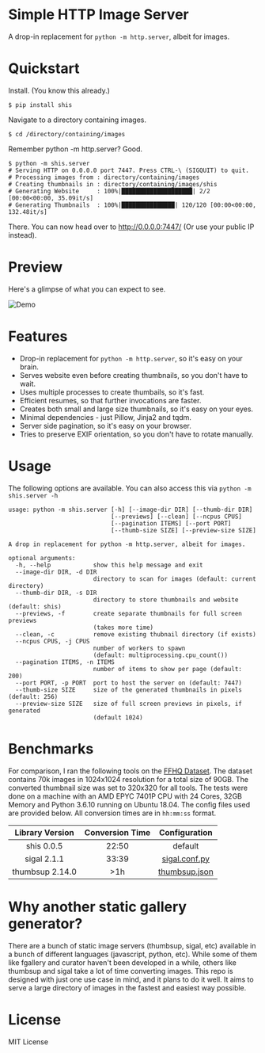 # Simple HTTP Image Server
A drop-in replacement for `python -m http.server`, albeit for images.

# Quickstart
Install. (You know this already.)
```
$ pip install shis
```
Navigate to a directory containing images.
```
$ cd /directory/containing/images
```
Remember python -m http.server? Good.
```
$ python -m shis.server
# Serving HTTP on 0.0.0.0 port 7447. Press CTRL-\ (SIGQUIT) to quit.
# Processing images from : directory/containing/images
# Creating thumbnails in : directory/containing/images/shis
# Generating Website     : 100%|████████████████████| 2/2 [00:00<00:00, 35.09it/s]
# Generating Thumbnails  : 100%|███████████████| 120/120 [00:00<00:00, 132.48it/s]
```
There. You can now head over to http://0.0.0.0:7447/ (Or use your public IP instead).

# Preview
Here's a glimpse of what you can expect to see.

![Demo](https://raw.githubusercontent.com/nikhilweee/shis/main/static/demo.png)

# Features
* Drop-in replacement for `python -m http.server`, so it's easy on your brain.
* Serves website even before creating thumbnails, so you don't have to wait.
* Uses multiple processes to create thumbails, so it's fast.
* Efficient resumes, so that further invocations are faster.
* Creates both small and large size thumbnails, so it's easy on your eyes.
* Minimal dependencies - just Pillow, Jinja2 and tqdm.
* Server side pagination, so it's easy on your browser.
* Tries to preserve EXIF orientation, so you don't have to rotate manually.

# Usage
The following options are available. You can also access this via `python -m shis.server -h`
```
usage: python -m shis.server [-h] [--image-dir DIR] [--thumb-dir DIR] 
                             [--previews] [--clean] [--ncpus CPUS]
                             [--pagination ITEMS] [--port PORT] 
                             [--thumb-size SIZE] [--preview-size SIZE]

A drop in replacement for python -m http.server, albeit for images.

optional arguments:
  -h, --help            show this help message and exit
  --image-dir DIR, -d DIR
                        directory to scan for images (default: current directory)
  --thumb-dir DIR, -s DIR
                        directory to store thumbnails and website (default: shis)
  --previews, -f        create separate thumbnails for full screen previews 
                        (takes more time)
  --clean, -c           remove existing thubnail directory (if exists)
  --ncpus CPUS, -j CPUS
                        number of workers to spawn 
                        (default: multiprocessing.cpu_count())
  --pagination ITEMS, -n ITEMS
                        number of items to show per page (default: 200)
  --port PORT, -p PORT  port to host the server on (default: 7447)
  --thumb-size SIZE     size of the generated thumbnails in pixels (default: 256)
  --preview-size SIZE   size of full screen previews in pixels, if generated 
                        (default 1024)
```

# Benchmarks

For comparison, I ran the following tools on the [FFHQ Dataset](https://github.com/NVlabs/ffhq-dataset). The dataset contains 70k images in 1024x1024 resolution for a total size of 90GB. The converted thumbnail size was set to 320x320 for all tools. The tests were done on a machine with an AMD EPYC 7401P CPU with 24 Cores, 32GB Memory and Python 3.6.10 running on Ubuntu 18.04. The config files used are provided below. All conversion times are in `hh:mm:ss` format.

| Library Version | Conversion Time |             Configuration             |
|:---------------:|:---------------:|:-------------------------------------:|
|    shis 0.0.5   |      22:50      |                default                |
|   sigal 2.1.1   |      33:39      | [sigal.conf.py](static/sigal.conf.py) |
| thumbsup 2.14.0 |       >1h       | [thumbsup.json](static/thumbsup.json) |

# Why another static gallery generator?
There are a bunch of static image servers (thumbsup, sigal, etc) available in a bunch of different languages (javascript, python, etc). While some of them like fgallery and curator haven't been developed in a while, others like thumbsup and sigal take a lot of time converting images. This repo is designed with just one use case in mind, and it plans to do it well. It aims to serve a large directory of images in the fastest and easiest way possible.

# License
MIT License